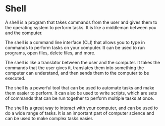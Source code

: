 # Shell

A shell is a program that takes commands from the user and gives them to the operating system to perform tasks. It is like a middleman between you and the computer.

The shell is a command line interface (CLI) that allows you to type in commands to perform tasks on your computer. It can be used to run programs, open files, delete files, and more.

The shell is like a translator between the user and the computer. It takes the commands that the user gives it, translates them into something the computer can understand, and then sends them to the computer to be executed.

The shell is a powerful tool that can be used to automate tasks and make them easier to perform. It can also be used to write scripts, which are sets of commands that can be run together to perform multiple tasks at once.

The shell is a great way to interact with your computer, and can be used to do a wide range of tasks. It is an important part of computer science and can be used to make complex tasks easier.
